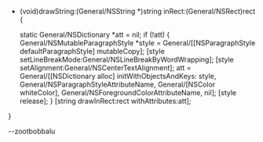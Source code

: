 


    
- (void)drawString:(General/NSString *)string inRect:(General/NSRect)rect {

    static General/NSDictionary *att = nil;
    if (!att) {
        General/NSMutableParagraphStyle *style = General/[[NSParagraphStyle defaultParagraphStyle] mutableCopy];
        [style setLineBreakMode:General/NSLineBreakByWordWrapping];
        [style setAlignment:General/NSCenterTextAlignment];
        att = General/[[NSDictionary alloc] initWithObjectsAndKeys:
                            style, General/NSParagraphStyleAttributeName, 
                            General/[NSColor whiteColor], General/NSForegroundColorAttributeName, nil];
        [style release];
    }
    [string drawInRect:rect withAttributes:att];

}



--zootbobbalu